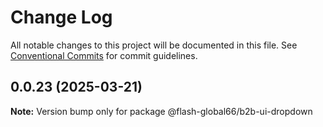 # Change Log

All notable changes to this project will be documented in this file.
See [Conventional Commits](https://conventionalcommits.org) for commit guidelines.

## 0.0.23 (2025-03-21)

**Note:** Version bump only for package @flash-global66/b2b-ui-dropdown

